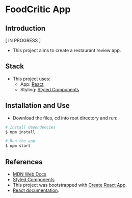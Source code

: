 # FoodCritic App

## Introduction
[ IN PROGRESS ]
- This project aims to create a restaurant review app.

## Stack

- This project uses: 
  - App: [React](https://reactjs.org/)
  - Styling: [Styled Components](https://www.styled-components.com/)

## Installation and Use

- Download the files, cd into root directory and run:
```bash
# Install dependencies
$ npm install

# Run the app
$ npm start
```

## References

- [MDN Web Docs](https://developer.mozilla.org/en-US/)
- [Styled Components](https://www.styled-components.com/)
- This project was bootstrapped with [Create React App](https://github.com/facebook/create-react-app).
- [React documentation](https://reactjs.org/).
